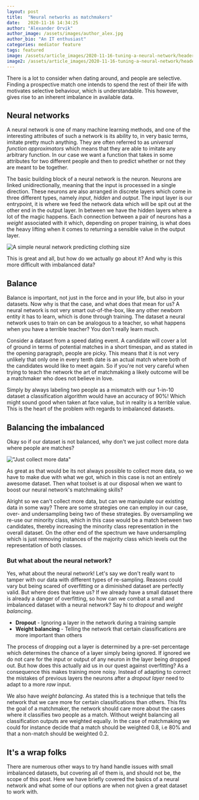 ```yaml
---
layout: post
title:  "Neural networks as matchmakers"
date:   2020-11-16 14:34:25
author: "Alexander Orvik"
author_image: /assets/images/author_alex.jpg
author_bio: "An IT enthusiast"
categories: mediator feature
tags: featured
image: /assets/article_images/2020-11-16-tuning-a-neural-network/header-image.jpg
image2: /assets/article_images/2020-11-16-tuning-a-neural-network/header-image.jpg
---
```


There is a lot to consider when dating around, and people are selective. Finding a prospective match one intends
to spend the rest of their life with motivates selective behaviour, which is understandable. 
This however, gives rise to an inherent imbalance in available data.

## Neural networks
A neural network is one of many machine learning methods, and one of the interesting attributes of such a network
is its ability to, in very basic terms, imitate pretty much anything. They are often referred to as 
_universal function approximators_ which means that they are able to imitate any arbitrary function. In our case
we want a function that takes in some attributes for two different people and then to predict whether or not
they are meant to be together.


The basic building block of a neural network is the neuron. Neurons are linked unidirectionally, meaning that 
the input is processed in a single direction. These neurons are also arranged in discrete layers which come 
in three different types, namely _input_, _hidden_ and _output_. The input layer is our entrypoint, it is where we feed
the network data which will be spit out at the other end in the output layer. In between we have the hidden layers
where a lot of the magic happens. Each connection between a pair of neurons has a _weight_ associated with it which,
depending on proper training, is what does the heavy lifting when it comes to returning a sensible value in the 
output layer.

![A simple neural network predicting clothing size](/tdt4173/assets/article_images/2020-11-16-tuning-a-neural-network/neural-net.png)

This is great and all, but how do we actually go about it? And why is this more difficult with imbalanced data?

## Balance 
Balance is important, not just in the force and in your life, but also in your datasets. Now why is that the case, 
and what does that mean for us? A neural network is not very smart out-of-the-box, like 
any other newborn entity it has to learn, which is done through training. The dataset a neural network uses to 
train on can be analogous to a teacher, so what happens when you have a terrible teacher? You don't really
learn much.

Consider a dataset from a speed dating event. A candidate will cover a lot of ground in terms of potential matches
in a short timespan, and as stated in the opening paragraph, people are picky. This means that it is not very unlikely
that only one in every tenth date is an actual match where both of the candidates would like to meet again. So if
you're not very careful when trying to teach the network the art of matchmaking a likely outcome will be a matchmaker
who does not believe in love.

Simply by always labeling two people as a mismatch with our 1-in-10 dataset a classification algorithm
would have an accuracy of 90%! Which might sound good when taken at face value, but in reality is a terrible value.
This is the heart of the problem with regards to imbalanced datasets.


## Balancing the imbalanced
Okay so if our dataset is not balanced, why don't we just collect more data where people are matches?


!["Just collect more data"](/tdt4173/assets/article_images/2020-11-16-tuning-a-neural-network/more_data.jpeg)


As great as that would be its not always possible to collect more data, so we have to make due with what we got, which
in this case is not an entirely awesome dataset. Then what toolset is at our disposal when we want to boost our
neural network's matchmaking skills?

Alright so we can't collect more data, but can we manipulate our existing data in some way? There are some strategies
one can employ in our case, over- and undersampling being two of these strategies. 
By oversampling we re-use our minority class, which in this case would be a match between two candidates, 
thereby increasing the minority class representation in the overall dataset. On the other end of the spectrum we have 
undersampling which is just removing instances of the majority class which levels out the representation of both classes.

### But what about the neural network?
Yes, what about the neural network! Let's say we don't really want to tamper with our data with different types of 
re-sampling. Reasons could vary but being scared of overfitting or a diminished dataset are perfectly valid. But 
where does that leave us? If we already have a small dataset there is already a danger of overfitting, so how can we
combat a small and imbalanced dataset with a neural network? Say hi to _dropout_ and _weight balancing_.

- **Dropout** - Ignoring a layer in the network during a training sample
- **Weight balancing** - Telling the network that certain classifications are more important than others

The process of dropping out a layer is determined by a pre-set percentage which determines the chance of a layer
simply being ignored. If ignored we do not care for the input or output of any neuron in the layer being dropped out.
But how does this actually aid us in our quest against overfitting? As a consequence this makes training
more noisy. Instead of adapting to correct the mistakes of previous layers the neurons after a _dropout layer_ need 
to adapt to a more _raw_ input.

We also have _weight balancing_. As stated this is a technique that tells the network that we care more for certain
classifications than others. This fits the goal of a matchmaker, the network should care more about the cases where it 
classifies two people as a match. Without weight balancing all classification outputs are weighted equally. In the case
of matchmaking we could for instance decide that a match should be weighted 0.8, i.e 80% and that a non-match
should be weighted 0.2.

## It's a wrap folks
There are numerous other ways to try hand handle issues with small imbalanced datasets, but covering all of them is, 
and should not be, the scope of this post. Here we have briefly covered the basics of a neural network and what
some of our options are when not given a great dataset to work with.


